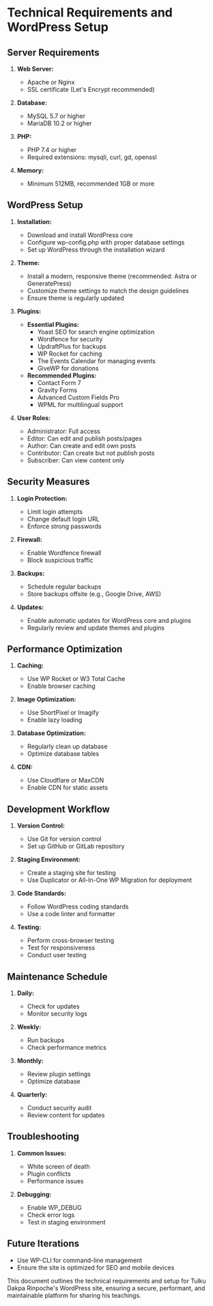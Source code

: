 # Technical Requirements and WordPress Setup

## Server Requirements

1. **Web Server:**
   - Apache or Nginx
   - SSL certificate (Let's Encrypt recommended)

2. **Database:**
   - MySQL 5.7 or higher
   - MariaDB 10.2 or higher

3. **PHP:**
   - PHP 7.4 or higher
   - Required extensions: mysqli, curl, gd, openssl

4. **Memory:**
   - Minimum 512MB, recommended 1GB or more

## WordPress Setup

1. **Installation:**
   - Download and install WordPress core
   - Configure wp-config.php with proper database settings
   - Set up WordPress through the installation wizard

2. **Theme:**
   - Install a modern, responsive theme (recommended: Astra or GeneratePress)
   - Customize theme settings to match the design guidelines
   - Ensure theme is regularly updated

3. **Plugins:**
   - **Essential Plugins:**
     - Yoast SEO for search engine optimization
     - Wordfence for security
     - UpdraftPlus for backups
     - WP Rocket for caching
     - The Events Calendar for managing events
     - GiveWP for donations
   - **Recommended Plugins:**
     - Contact Form 7
     - Gravity Forms
     - Advanced Custom Fields Pro
     - WPML for multilingual support

4. **User Roles:**
   - Administrator: Full access
   - Editor: Can edit and publish posts/pages
   - Author: Can create and edit own posts
   - Contributor: Can create but not publish posts
   - Subscriber: Can view content only

## Security Measures

1. **Login Protection:**
   - Limit login attempts
   - Change default login URL
   - Enforce strong passwords

2. **Firewall:**
   - Enable Wordfence firewall
   - Block suspicious traffic

3. **Backups:**
   - Schedule regular backups
   - Store backups offsite (e.g., Google Drive, AWS)

4. **Updates:**
   - Enable automatic updates for WordPress core and plugins
   - Regularly review and update themes and plugins

## Performance Optimization

1. **Caching:**
   - Use WP Rocket or W3 Total Cache
   - Enable browser caching

2. **Image Optimization:**
   - Use ShortPixel or Imagify
   - Enable lazy loading

3. **Database Optimization:**
   - Regularly clean up database
   - Optimize database tables

4. **CDN:**
   - Use Cloudflare or MaxCDN
   - Enable CDN for static assets

## Development Workflow

1. **Version Control:**
   - Use Git for version control
   - Set up GitHub or GitLab repository

2. **Staging Environment:**
   - Create a staging site for testing
   - Use Duplicator or All-In-One WP Migration for deployment

3. **Code Standards:**
   - Follow WordPress coding standards
   - Use a code linter and formatter

4. **Testing:**
   - Perform cross-browser testing
   - Test for responsiveness
   - Conduct user testing

## Maintenance Schedule

1. **Daily:**
   - Check for updates
   - Monitor security logs

2. **Weekly:**
   - Run backups
   - Check performance metrics

3. **Monthly:**
   - Review plugin settings
   - Optimize database

4. **Quarterly:**
   - Conduct security audit
   - Review content for updates

## Troubleshooting

1. **Common Issues:**
   - White screen of death
   - Plugin conflicts
   - Performance issues

2. **Debugging:**
   - Enable WP_DEBUG
   - Check error logs
   - Test in staging environment

## Future Iterations

- Use WP-CLI for command-line management
- Ensure the site is optimized for SEO and mobile devices

This document outlines the technical requirements and setup for Tulku Dakpa Rinpoche's WordPress site, ensuring a secure, performant, and maintainable platform for sharing his teachings.